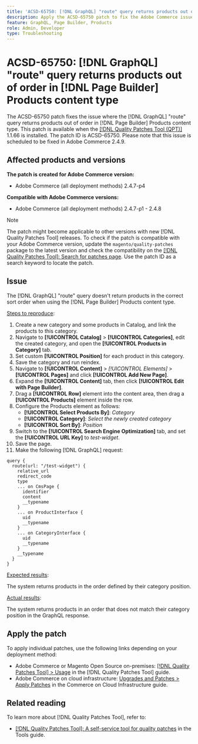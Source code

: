 ```yaml
---
title: 'ACSD-65750: [!DNL GraphQL] "route" query returns products out of order in [!DNL Page Builder] Products content type'
description: Apply the ACSD-65750 patch to fix the Adobe Commerce issue where the GraphQL "route" query returns products out of order in [!DNL Page Builder] Products content type.
feature: GraphQL, Page Builder, Products
role: Admin, Developer
type: Troubleshooting
---
```


# ACSD-65750: [!DNL GraphQL] "route" query returns products out of order in [!DNL Page Builder] Products content type

The ACSD-65750 patch fixes the issue where the [!DNL GraphQL] "route" query returns products out of order in [!DNL Page Builder] Products content type. This patch is available when the [[!DNL Quality Patches Tool (QPT)]](/help/tools/quality-patches-tool/quality-patches-tool-to-self-serve-quality-patches.md) 1.1.66 is installed. The patch ID is ACSD-65750. Please note that this issue is scheduled to be fixed in Adobe Commerce 2.4.9.

## Affected products and versions

**The patch is created for Adobe Commerce version:**

* Adobe Commerce (all deployment methods) 2.4.7-p4

**Compatible with Adobe Commerce versions:**

* Adobe Commerce (all deployment methods) 2.4.7-p1 - 2.4.8

>[!NOTE]
>
>The patch might become applicable to other versions with new [!DNL Quality Patches Tool] releases. To check if the patch is compatible with your Adobe Commerce version, update the `magento/quality-patches` package to the latest version and check the compatibility on the [[!DNL Quality Patches Tool]: Search for patches page](https://experienceleague.adobe.com/tools/commerce-quality-patches/index.html). Use the patch ID as a search keyword to locate the patch.

## Issue

The [!DNL GraphQL] "route" query doesn't return products in the correct sort order when using the [!DNL Page Builder] Products content type.

<u>Steps to reproduce</u>:

1. Create a new category and some products in Catalog, and link the products to this category.
1. Navigate to **[!UICONTROL Catalog]** > **[!UICONTROL Categories]**, edit the created category, and open the **[!UICONTROL Products in Category]** tab.
1. Set custom **[!UICONTROL Position]** for each product in this category.
1. Save the category and run reindex.
1. Navigate to **[!UICONTROL Content]** > *[!UICONTROL Elements]* > **[!UICONTROL Pages]** and click **[!UICONTROL Add New Page]**.
1. Expand the **[!UICONTROL Content]** tab, then click **[!UICONTROL Edit with Page Builder]**.
1. Drag a **[!UICONTROL Row]** element into the content area, then drag a **[!UICONTROL Products]** element inside the row.
1. Configure the Products element as follows:
    * **[!UICONTROL Select Products By]**: *Category*
    * **[!UICONTROL Category]**: *Select the newly created category*
    * **[!UICONTROL Sort By]**: *Position*
1. Switch to the **[!UICONTROL Search Engine Optimization]** tab, and set the **[!UICONTROL URL Key]** to *test-widget*.
1. Save the page.
1. Make the following [!DNL GraphQL] request:

```
query {
  route(url: "/test-widget") {
    relative_url
    redirect_code
    type
    ... on CmsPage {
      identifier
      content
      __typename
    }
    ... on ProductInterface {
      uid
      __typename
    }
    ... on CategoryInterface {
      uid
      __typename
    }
    __typename
  }
}
```

<u>Expected results</u>:

The system returns products in the order defined by their category position.

<u>Actual results</u>:

The system returns products in an order that does not match their category position in the GraphQL response.

## Apply the patch

To apply individual patches, use the following links depending on your deployment method:

* Adobe Commerce or Magento Open Source on-premises: [[!DNL Quality Patches Tool] > Usage](/help/tools/quality-patches-tool/usage.md) in the [!DNL Quality Patches Tool] guide.
* Adobe Commerce on cloud infrastructure: [Upgrades and Patches > Apply Patches](https://experienceleague.adobe.com/docs/commerce-cloud-service/user-guide/develop/upgrade/apply-patches.html) in the Commerce on Cloud Infrastructure guide.

## Related reading

To learn more about [!DNL Quality Patches Tool], refer to:

* [[!DNL Quality Patches Tool]: A self-service tool for quality patches](/help/tools/quality-patches-tool/quality-patches-tool-to-self-serve-quality-patches.md) in the Tools guide.
